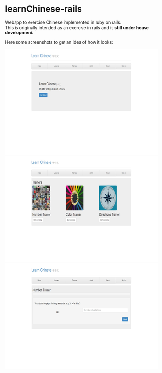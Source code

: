 learnChinese-rails
==================

Webapp to exercise Chinese implemented in ruby on rails.  
This is originally intended as an exercise in rails and is **still under heave development.**  

Here some screenshots to get an idea of how it looks:

<img src=screenshot1.jpg width=900 height=350> <img src=screenshot2.jpg width=900 height=350> <img src=screenshot3.jpg width=900 height=350>

